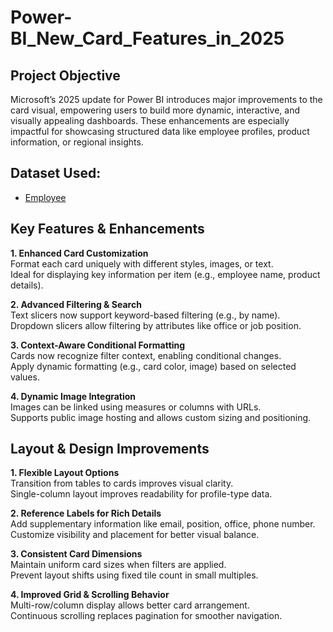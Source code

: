 # Power-BI_New_Card_Features_in_2025
## Project Objective
Microsoft’s 2025 update for Power BI introduces major improvements to the card visual, empowering users to build more dynamic, interactive, and visually appealing dashboards. These enhancements are especially impactful for showcasing structured data like employee profiles, product information, or regional insights.
## Dataset Used:
- <a href="">Employee</a>

## Key Features & Enhancements                                        
**1. Enhanced Card Customization**                                                                                                
Format each card uniquely with different styles, images, or text.                                                                                                   
Ideal for displaying key information per item (e.g., employee name, product details).                                  

**2. Advanced Filtering & Search**                                                                                                       
Text slicers now support keyword-based filtering (e.g., by name).                                                                                       
Dropdown slicers allow filtering by attributes like office or job position.                                                                                    

**3. Context-Aware Conditional Formatting**                                                                                                            
Cards now recognize filter context, enabling conditional changes.                                                                                    
Apply dynamic formatting (e.g., card color, image) based on selected values.                                                                                  

**4. Dynamic Image Integration**                                                                                                   
Images can be linked using measures or columns with URLs.                                                                                        
Supports public image hosting and allows custom sizing and positioning.                                                      

## Layout & Design Improvements
**1. Flexible Layout Options**                                              
Transition from tables to cards improves visual clarity.                                          
Single-column layout improves readability for profile-type data.                                      

**2. Reference Labels for Rich Details**                                                   
Add supplementary information like email, position, office, phone number.                                      
Customize visibility and placement for better visual balance.                                               

**3. Consistent Card Dimensions**                                       
Maintain uniform card sizes when filters are applied.                                         
Prevent layout shifts using fixed tile count in small multiples.                                                    

**4. Improved Grid & Scrolling Behavior**                                                                   
Multi-row/column display allows better card arrangement.                                               
Continuous scrolling replaces pagination for smoother navigation.                                              



